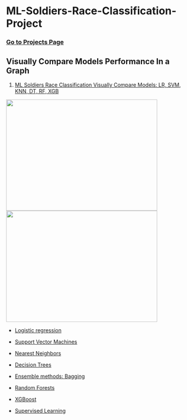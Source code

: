 # ML-Soldiers-Race-Classification-Project

### [Go to Projects Page](https://github.com/celik-muhammed/14P-Machine-Learning-Projects-with-Python/blob/master/README.md)

## Visually Compare Models Performance In a Graph

01. [ML Soldiers Race Classification Visually Compare Models: LR, SVM, KNN, DT, RF, XGB](./ML-Soldier-Race-Classification-Project.ipynb)

<img src='https://i.ibb.co/C9ZQM8q/download.png' alt='' width=90%, height=300>
<img src='https://i.ibb.co/Xs2z1Pp/download.png' alt='' width=90%, height=300>

- [Logistic regression](https://scikit-learn.org/stable/modules/linear_model.html#logistic-regression)
- [Support Vector Machines](https://scikit-learn.org/stable/modules/svm.html#classification)
- [Nearest Neighbors](https://scikit-learn.org/stable/modules/neighbors.html#nearest-neighbors-classification)
- [Decision Trees](https://scikit-learn.org/stable/modules/tree.html#classification)
- [Ensemble methods: Bagging](https://scikit-learn.org/stable/modules/ensemble.html#bagging-meta-estimator)
- [Random Forests](https://scikit-learn.org/stable/modules/ensemble.html#forests-of-randomized-trees)
- [XGBoost](https://xgboost.readthedocs.io/en/stable/parameter.html)

- [Supervised Learning](https://scikit-learn.org/stable/supervised_learning.html)
